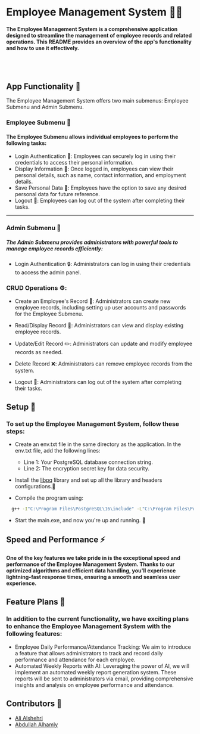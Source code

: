 # Employee Management System 👥✨

#### The Employee Management System is a comprehensive application designed to streamline the management of employee records and related operations. This README provides an overview of the app's functionality and how to use it effectively.

<br/><br/>

## App Functionality 🚀

The Employee Management System offers two main submenus: Employee Submenu and Admin Submenu.


### Employee Submenu 👤

#### The Employee Submenu allows individual employees to perform the following tasks:

- Login Authentication 🔐: Employees can securely log in using their credentials to access their personal information.
- Display Information 👀: Once logged in, employees can view their personal details, such as name, contact information, and employment details.
- Save Personal Data 💾: Employees have the option to save any desired personal data for future reference.
- Logout 🚪: Employees can log out of the system after completing their tasks.

---

### Admin Submenu 👑

##### The Admin Submenu provides administrators with powerful tools to manage employee records efficiently:

- Login Authentication 🔒: Administrators can log in using their credentials to access the admin panel.
### CRUD Operations ⚙️:

- Create an Employee's Record 📝: Administrators can create new employee records, including setting up user accounts and passwords for the Employee Submenu.
- Read/Display Record 📖: Administrators can view and display existing employee records.
- Update/Edit Record ✏️: Administrators can update and modify employee records as needed.
- Delete Record ❌: Administrators can remove employee records from the system.

- Logout 🚪: Administrators can log out of the system after completing their tasks.



## Setup 🔧

### To set up the Employee Management System, follow these steps:

- Create an env.txt file in the same directory as the application.
  In the env.txt file, add the following lines:
  - Line 1: Your PostgreSQL database connection string.
  - Line 2: The encryption secret key for data security.
- Install the [libpq](https://www.postgresql.org/docs/9.5/libpq.html) library and set up all the library and headers configurations.🔌

- Compile the program using:
```zsh
  g++ -I"C:\Program Files\PostgreSQL\16\include" -L"C:\Program Files\PostgreSQL\16\lib" -o main.exe main.cpp -lpq
```
- Start the main.exe, and now you're up and running. 🏡




## Speed and Performance ⚡️

#### One of the key features we take pride in is the exceptional speed and performance of the Employee Management System. Thanks to our optimized algorithms and efficient data handling, you'll experience lightning-fast response times, ensuring a smooth and seamless user experience.



## Feature Plans 🚀

### In addition to the current functionality, we have exciting plans to enhance the Employee Management System with the following features:

- Employee Daily Performance/Attendance Tracking: We aim to introduce a feature that allows administrators to track and record daily performance and attendance for each employee.
- Automated Weekly Reports with AI: Leveraging the power of AI, we will implement an automated weekly report generation system. These reports will be sent to administrators via email, providing comprehensive insights and analysis on employee performance and attendance.



## Contributors 🌟

- [Ali Alshehri](https://github.com/AlshehriAli0)
- [Abdullah Alhamly](https://github.com/173p)
